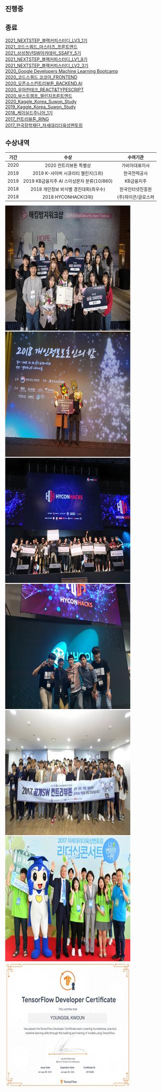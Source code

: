 ## 진행중

## 종료
[2021_NEXTSTEP_블랙커피스터디_LV3_1기](https://edu.nextstep.camp/s/2PzAo5Pq)<br>
[2021_코드스쿼드_마스터즈_프론트엔드](https://codesquad.kr/)<br>
[2021_삼성청년SW아카데미_SSAFY_5기](https://www.ssafy.com/)<br>
[2021_NEXTSTEP_블랙커피스터디_LV1_8기](https://edu.nextstep.camp/s/YdxvfuaX)<br>
[2021_NEXTSTEP_블랙커피스터디_LV2_3기](https://edu.nextstep.camp/s/ibyvZwZ2)<br>
[2020_Google Developers Machine Learning Bootcamp](https://events.withgoogle.com/google-developers-mlb-kr/)<br>
[2020_코드스쿼드 코코아_FRONTEND](https://codesquad.kr/)<br>
[2020_오픈소스컨트리뷰톤_BACKEND.AI](https://www.oss.kr/contributhon)<br>
[2020_우아한테크_REACT&TYPESCRIPT](https://www.facebook.com/woowahanTech/posts/2659974057576516/)<br>
[2020_부스트캠프_챌린지프론트엔드](https://boostcamp.connect.or.kr/)<br>
[2020_Kaggle_Korea_Suwon_Study](https://www.notion.so/quakka/aa31adc4192340c397f23a3e61808ef1)<br>
[2019_Kaggle_Korea_Suwon_Study](https://www.notion.so/quakka/aa31adc4192340c397f23a3e61808ef1)<br>
[2018_케이실드주니어_1기](http://www.kshieldjr.org/)<br>
[2017_컨트리뷰톤_RING](https://www.oss.kr/contributhon_history?category_item_id=373)<br>
[2017_한국장학재단_차세대리더육성멘토링](https://portal.kosaf.go.kr/CO/jspAction.do)<br>

<!-- <img src='https://raw.githubusercontent.com/zel0rd/zel0rd/master/image/%EB%B6%80%EC%8A%A4%ED%8A%B8%EC%BA%A0%ED%94%84.png' height="400" width="400" />
<img src='https://raw.githubusercontent.com/zel0rd/zel0rd/master/image/%EC%98%A4%ED%94%88%EC%86%8C%EC%8A%A4%EC%BB%A8%ED%8A%B8%EB%A6%AC%EB%B7%B0%ED%86%A4.png' width="400" height="400" /> -->

## 수상내역
|기간|수상|수여기관|
|:---:|:---:|:---:|
|2020|2020 컨트리뷰톤 특별상 | 가비아대표이사 |
|2019|2019 K-사이버 시큐리티 챌린지(1위)|한국전력공사|
|2019|2019 KB금융지주 AI 스미싱문자 분류(10/860)|KB금융지주|
|2018|2018 개인정보 비식별 경진대회(최우수)|한국인터넷진흥원|
|2018|2018 HYCONHACK(3위)|(주)하이콘/글로스퍼|

<img src='https://raw.githubusercontent.com/zel0rd/2019_R-D_Challenge_AI_Network_Threat_Detection/master/References/R%26D_challenge.jpg' height="400" width="400" /> <img src='https://raw.githubusercontent.com/zel0rd/2018_Privacy_Anonymization_Competition/master/References/%EC%8B%9C%EC%83%81%EC%8B%9D2.jpg' height="400" width="400" />
<img src='https://raw.githubusercontent.com/zel0rd/zel0rd/master/image/hycon.jpg' height="400" width="400" />
<img src='https://raw.githubusercontent.com/zel0rd/zel0rd/master/image/hycon2.jpeg' height="400" width="400" />
<img src='https://raw.githubusercontent.com/zel0rd/zel0rd/master/image/contribution.jpg' height="400" width="400" />
<img src='https://raw.githubusercontent.com/zel0rd/zel0rd/master/image/kosaf.jpg' height="400" width="400" />
<img src='https://raw.githubusercontent.com/zel0rd/zel0rd/master/image/%ED%85%90%EC%84%9C%ED%94%8C%EB%A1%9C%EC%9A%B0.png' height="400" width="400" />



